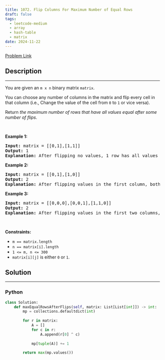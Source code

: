 ```yaml
---
title: 1072. Flip Columns For Maximum Number of Equal Rows
draft: false
tags: 
  - leetcode-medium
  - array
  - hash-table
  - matrix
date: 2024-11-22
---
```


[Problem Link](https://leetcode.com/problems/flip-columns-for-maximum-number-of-equal-rows/)

## Description

---
<p>You are given an <code>m x n</code> binary matrix <code>matrix</code>.</p>

<p>You can choose any number of columns in the matrix and flip every cell in that column (i.e., Change the value of the cell from <code>0</code> to <code>1</code> or vice versa).</p>

<p>Return <em>the maximum number of rows that have all values equal after some number of flips</em>.</p>

<p>&nbsp;</p>
<p><strong class="example">Example 1:</strong></p>

<pre>
<strong>Input:</strong> matrix = [[0,1],[1,1]]
<strong>Output:</strong> 1
<strong>Explanation:</strong> After flipping no values, 1 row has all values equal.
</pre>

<p><strong class="example">Example 2:</strong></p>

<pre>
<strong>Input:</strong> matrix = [[0,1],[1,0]]
<strong>Output:</strong> 2
<strong>Explanation:</strong> After flipping values in the first column, both rows have equal values.
</pre>

<p><strong class="example">Example 3:</strong></p>

<pre>
<strong>Input:</strong> matrix = [[0,0,0],[0,0,1],[1,1,0]]
<strong>Output:</strong> 2
<strong>Explanation:</strong> After flipping values in the first two columns, the last two rows have equal values.
</pre>

<p>&nbsp;</p>
<p><strong>Constraints:</strong></p>

<ul>
	<li><code>m == matrix.length</code></li>
	<li><code>n == matrix[i].length</code></li>
	<li><code>1 &lt;= m, n &lt;= 300</code></li>
	<li><code>matrix[i][j]</code> is either&nbsp;<code>0</code> or <code>1</code>.</li>
</ul>


## Solution

---
### Python
``` py title='flip-columns-for-maximum-number-of-equal-rows'
class Solution:
    def maxEqualRowsAfterFlips(self, matrix: List[List[int]]) -> int:
        mp = collections.defaultdict(int)
        
        for r in matrix:
            A = []
            for c in r:
                A.append(r[0] ^ c)
            
            mp[tuple(A)] += 1
        
        return max(mp.values())
```

